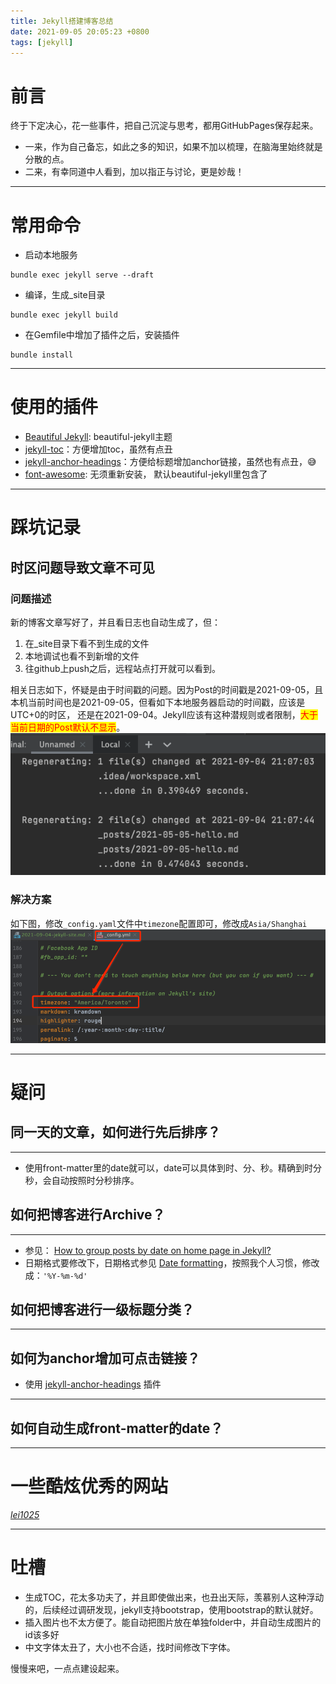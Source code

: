 ```yaml
---
title: Jekyll搭建博客总结
date: 2021-09-05 20:05:23 +0800
tags: [jekyll]
---
```

# 前言
终于下定决心，花一些事件，把自己沉淀与思考，都用GitHubPages保存起来。
* 一来，作为自己备忘，如此之多的知识，如果不加以梳理，在脑海里始终就是分散的点。
* 二来，有幸同道中人看到，加以指正与讨论，更是妙哉！

---

# 常用命令
- 启动本地服务
```shell
bundle exec jekyll serve --draft
```

- 编译，生成_site目录
```shell
bundle exec jekyll build
```

- 在Gemfile中增加了插件之后，安装插件
```shell
bundle install
```

---

# 使用的插件
- [Beautiful Jekyll](https://beautifuljekyll.com/): beautiful-jekyll主题
- [jekyll-toc](https://github.com/allejo/jekyll-toc)：方便增加toc，虽然有点丑
- [jekyll-anchor-headings](https://github.com/allejo/jekyll-anchor-headings)：方便给标题增加anchor链接，虽然也有点丑，😅
- [font-awesome](http://www.fontawesome.com.cn/icons/list/): 无须重新安装， 默认beautiful-jekyll里包含了

---

# 踩坑记录
## 时区问题导致文章不可见
### 问题描述
新的博客文章写好了，并且看日志也自动生成了，但：
1. 在_site目录下看不到生成的文件
2. 本地调试也看不到新增的文件
3. 往github上push之后，远程站点打开就可以看到。

相关日志如下，怀疑是由于时间戳的问题。因为Post的时间戳是2021-09-05，且本机当前时间也是2021-09-05，但看如下本地服务器启动的时间戳，应该是UTC+0的时区，
还是在2021-09-04。Jekyll应该有这种潜规则或者限制，<mark><font color=red>大于当前日期的Post默认不显示</font></mark>。
![site-generate-error.png](../assets/img/site-generate-error.png)
### 解决方案
如下图，修改`_config.yaml`文件中`timezone`配置即可，修改成`Asia/Shanghai`
![2021-09-05-jekyll-site-timezone-config-yaml.png](../assets/img/2021-09-05-jekyll-site-timezone-config-yaml.png)

---

# 疑问
## 同一天的文章，如何进行先后排序？
---
- 使用front-matter里的date就可以，date可以具体到时、分、秒。精确到时分秒，会自动按照时分秒排序。


## 如何把博客进行Archive？
***
- 参见： [How to group posts by date on home page in Jekyll?](https://stackoverflow.com/questions/18669143/how-to-group-posts-by-date-on-home-page-in-jekyll)
- 日期格式要修改下，日期格式参见 [Date formatting](https://learn.cloudcannon.com/jekyll/date-formatting/)，按照我个人习惯，修改成：`'%Y-%m-%d'`

## 如何把博客进行一级标题分类？
---


## 如何为anchor增加可点击链接？
- 使用 [jekyll-anchor-headings](https://github.com/allejo/jekyll-anchor-headings) 插件

---

## 如何自动生成front-matter的date？
---

# 一些酷炫优秀的网站
<i class="fas fa-code"> [lei1025](https://lei1025.github.io/posts/)</i>

--- 

# 吐槽
* 生成TOC，花太多功夫了，并且即使做出来，也丑出天际，羡慕别人这种浮动的，后续经过调研发现，jekyll支持bootstrap，使用bootstrap的默认就好。
* 插入图片也不太方便了。能自动把图片放在单独folder中，并自动生成图片的id该多好
* 中文字体太丑了，大小也不合适，找时间修改下字体。

慢慢来吧，一点点建设起来。